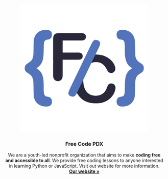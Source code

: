 <p align="center"><img src="logo.PNG" alt="Free Code PDX Logo" width="400"/></p>

  <h3 align="center">Free Code PDX</h3>

  <p align="center">
    We are a youth-led nonprofit organization that aims to make <b>coding free and accessible to all</b>. We provide free coding lessons to anyone interested in learning Python or JavaScript. Visit out website for more information.
    <br>
    <a href="http://freecodepdx.me/"><strong>Our website »</strong></a>
  </p>
</p>
